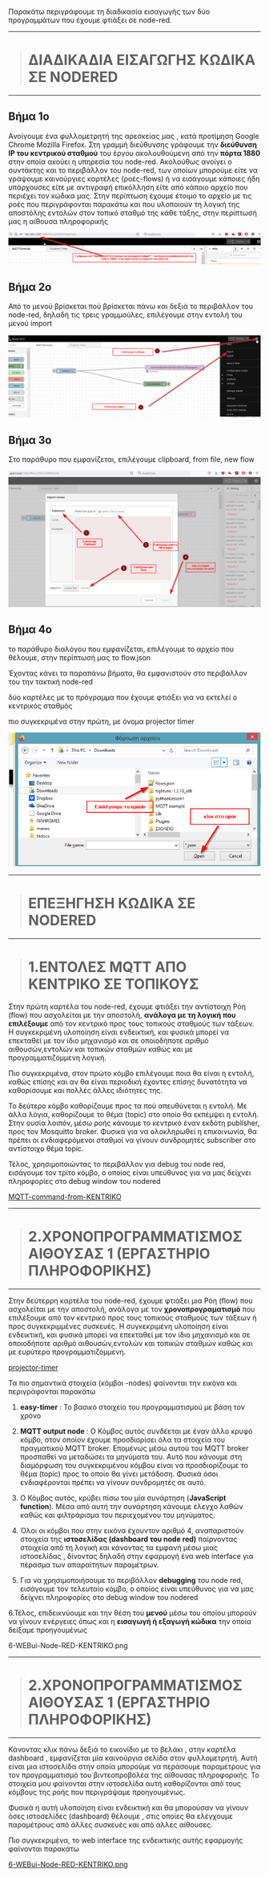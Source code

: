 Παρακάτω περιγράφουμε τη διαδικασία εισαγωγής των δύο προγραμμάτων που έχουμε φτιάξει σε node-red.


---


># ΔΙΑΔΙΚΑΔΙΑ ΕΙΣΑΓΩΓΗΣ ΚΩΔΙΚΑ ΣΕ NODERED

---


## Βήμα 1ο

Aνοίγουμε ένα φυλλομετρητή της αρεσκείας μας , κατά προτίμηση Google Chrome  Mozilla Firefox. Στη γραμμή διεύθυνσης γράφουμε την **διεύθυνση IP του κεντρικού σταθμού** του έργου ακολουθούμενη από την **πόρτα 1880** στην οποία ακούει η υπηρεσία του node-red. 
Ακολούθως ανοίγει ο συντάκτης και το περιβάλλον του node-red,  των οποίων μπορούμε είτε να γράψουμε καινούργιες καρτέλες (ροές-flows)  ή να εισάγουμε  κάποιες ήδη υπάρχουσες είτε με αντιγραφή επικόλληση είτε από κάποιο αρχείο που περιέχει τον κώδικα μας. 
Στην περίπτωση έχουμε έτοιμο το αρχείο με τις ροές που περιγράφονται παρακάτω και  που υλοποιούν τη λογική της αποστόλης εντολών στον τοπικό σταθμό  της κάθε τάξης,  στην περίπτωσή μας η αίθουσα πληροφορικής

![περιβάλλον του node-red](https://github.com/epal-aliartou/AI-School-Assistant/blob/main/images/0-editor-Node-RED%20_%20KENTRIKO.png)


## Βήμα 2ο

Από το μενού βρίσκεται  πού βρίσκεται  πάνω και δεξιά  το περιβάλλον του node-red,  δηλαδή τις τρεις γραμμούλες,  επιλέγουμε στην εντολή του μενού import


![import](https://github.com/epal-aliartou/AI-School-Assistant/blob/main/images/3-Import-flows-Node-RED-KENTRIKO.png)


## Βήμα 3ο

Στο παράθυρο που εμφανίζεται,  επιλέγουμε clipboard, from file,  new flow

![lipboard, from file,  new flow](https://github.com/epal-aliartou/AI-School-Assistant/blob/main/images/4-Import-dialogue-flows-Node-RE%20-KENTRIKO.png)


## Βήμα 4ο

το παράθυρο διαλόγου που εμφανίζεται,  επιλέγουμε το αρχείο που θέλουμε,  στην περίπτωσή μας το flow.json

Έχοντας κάνει τα παραπάνω βήματα,  θα εμφανιστούν στο περιβάλλον του την τακτική node-red

δύο καρτέλες με το πρόγραμμα που έχουμε φτιάξει  για να εκτελεί ο κεντρικός σταθμός 

πιο συγκεκριμένα στην πρώτη,  με όνομα projector timer

![επιλέγουμε το αρχείο flow.json](https://github.com/epal-aliartou/AI-School-Assistant/blob/main/images/5-Import-file-dialogue-flows-Node-RED-KENTRIKO.png)

---


># ΕΠΕΞΗΓΗΣΗ ΚΩΔΙΚΑ ΣΕ NODERED

---



> # 1.ΕΝΤΟΛΕΣ MQTT ΑΠΟ ΚΕΝΤΡΙΚΟ ΣΕ ΤΟΠΙΚΟΥΣ
Στην πρώτη καρτέλα του node-red, έχουμε φτιάξει την αντίστοιχη  Ρόη (flow)  που ασχολείται με την αποστολή, **ανάλογα με τη λογική που επιλέξουμε** από τον  κεντρικό προς τους τοπικούς σταθμούς των τάξεων.  Η συγκεκριμένη υλοποίηση είναι ενδεικτική, και φυσικά μπορεί να επεκταθεί με τον ίδιο μηχανισμό και σε οποιοδήποτε αριθμό αιθουσών,εντολών και τοπικών σταθμών καθώς  και με προγραμματιζόμμενη  λογική.

Πιο συγκεκριμένα, στον πρώτο κόμβο επιλέγουμε ποια θα είναι η εντολή, καθώς επίσης και αν θα είναι περιοδική έχοντες επίσης δυνατότητα να καθορίσουμε και πολλές άλλες ιδιότητες της.

Το δεύτερο κόμβο καθορίζουμε προς τα πού απευθύνεται η εντολή. Με άλλα λόγια, καθορίζουμε το θέμα (topic) στο οποίο θα εκπέμψει η εντολή. Στην ουσία λοιπόν, μέσω ροής κάνουμε το κεντρικό έναν εκδότη publisher,   προς τον  Mosquitto broker.  Φυσικά για να ολοκληρωθεί η επικοινωνία,  θα πρέπει οι ενδιαφερόμενοι σταθμοί  να γίνουν συνδρομητές  subscriber  στο αντίστοιχο θέμα topic.

Τέλος,  χρησιμοποιώντας το περιβάλλον  για debug  του node red,   εισάγουμε τον  τρίτο κόμβο,  ο οποίος είναι υπεύθυνος για να μας δείχνει πληροφορίες στο debug window του nodered

[MQTT-command-from-KENTRIKO](https://github.com/epal-aliartou/AI-School-Assistant/blob/main/images/2-MQTT-command-from-KENTRIKO-NodeRED.png)

---



> # 2.ΧΡΟΝΟΠΡΟΓΡΑΜΜΑΤΙΣΜΟΣ ΑΙΘΟΥΣΑΣ 1 (ΕΡΓΑΣΤΗΡΙΟ ΠΛΗΡΟΦΟΡΙΚΗΣ)

---


Στην δεύτερρη  καρτέλα του node-red, έχουμε φτιάξει μια Ρόη (flow)  που ασχολείται με την αποστολή, ανάλογα με τον **χρονοπρογραματισμό**  που επιλέξουμε από τον  κεντρικό προς τους τοπικούς σταθμούς των τάξεων ή προς συγκεκριμμένες συσκευές.  Η συγκεκριμένη υλοποίηση είναι ενδεικτική, και φυσικά μπορεί να επεκταθεί με τον ίδιο μηχανισμό και σε οποιοδήποτε αριθμό αιθουσών,εντολών και τοπικών σταθμών καθώς  και με ευρύτερο  προγραμματιζόμμενη.

[projector-timer](https://github.com/epal-aliartou/AI-School-Assistant/blob/main/images/1-projector-timer-Node-RED-KENTRIKO-.png)

Τα πιο σημαντικά στοιχεία (κόμβοι -nodes) φαίνονται  την εικόνα και περιγράφονται παρακάτω

1. **easy-timer** :  Το βασικό στοιχείο του προγραμματισμού  με βάση  τον χρόνο

2. **MQTT output node** : Ο Κόμβος αυτός συνδέεται με έναν άλλο   κρυφό κόμβο,  στον οποίον έχουμε προσδιορίσει όλα τα στοιχεία του πραγματικού MQTT  broker.  Επομένως μέσω αυτού του  MQTT  broker προσπαθεί να μεταδώσει τα μηνύματά του.  Αυτό που κάνουμε  στη διαμόρφωση του συγκεκριμένου κόμβου  είναι να προσδιορίζουμε το θέμα  (topic)  προς το οποίο θα γίνει μετάδοση.  Φυσικά όσοι ενδιαφέρονται πρέπει να γίνουν συνδρομητές σε αυτό.

3. Ο Κόμβος αυτός,  κρύβει πίσω του μία συνάρτηση (**JavaScript function**).  Μέσα  από αυτή την  συνάρτηση  κάνουμε έλεγχο λαθών καθώς και φιλτράρισμα  του περιεχομένου του μηνύματος.

4. Όλοι οι κόμβοι που στην εικόνα έχουντον  αριθμό 4,   αναπαριστούν στοιχεία της **ιστοσελίδας (dashboard του node red)**  παίρνοντας στοιχεία από τη λογική και κάνοντας  τα εμφανή μέσω μιας ιστοσελίδας , δίνοντας δηλαδή στην εφαρμογή ένα web interface για πέρασμα των απαραίτητων παραμέτρων.

5. Για να χρησιμοποιήσουμε  το περιβάλλον  **debugging**   του node red,   εισάγουμε τον  τελευταίο κόμβο,  ο οποίος είναι υπεύθυνος για να μας δείχνει πληροφορίες στο debug window του nodered

6.Τέλος,  επιδεικνύουμε και την θέση του **μενού** μέσω του οποίου μπορούν να γίνουν ενέργειες όπως και η **εισαγωγή ή  εξαγωγή κώδικα** την οποία δείξαμε προηγουμένως 

6-WEBui-Node-RED-KENTRIKO.png

---


> # 2.ΧΡΟΝΟΠΡΟΓΡΑΜΜΑΤΙΣΜΟΣ ΑΙΘΟΥΣΑΣ 1 (ΕΡΓΑΣΤΗΡΙΟ ΠΛΗΡΟΦΟΡΙΚΗΣ)

---

Κάνοντας κλικ  πάνω δεξιά  το εικονίδιο με το βελάκι ,  στην καρτέλα dashboard , εμφανίζεται μία καινούργια σελίδα στον φυλλομετρητή. Αυτή είναι μια  ιστοσελίδα στην οποία μπορούμε να περάσουμε παραμέτρους για τον προγραμματισμό  του βιντεοπροβολέα της αίθουσας πληροφορικής.  Το στοιχεία μου φαίνονται  στην ιστοσελίδα αυτή καθορίζονται από τους κόμβους της ροής που περιγράψαμε προηγουμένως.  

Φυσικά η αυτή υλοποίηση είναι ενδεικτική και θα μπορούσαν να γίνουν όσες ιστοσελίδες (dashboard) θέλουμε , στις οποίες θα ελέγχουμε παραμέτρους από άλλες συσκευές και από άλλες αίθουσες.

Πιο συγκεκριμένα,  το web interface της ενδεικτικής αυτής εφαρμογής φαίνονται παρακάτω

[6-WEBui-Node-RED-KENTRIKO.png](https://github.com/epal-aliartou/AI-School-Assistant/blob/main/images/6-WEBui-Node-RED-KENTRIKO.png)
